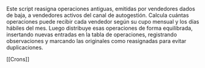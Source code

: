 Este script reasigna operaciones antiguas, emitidas por vendedores dados de baja, a vendedores activos del canal de autogestión. Calcula cuántas operaciones puede recibir cada vendedor según su cupo mensual y los días hábiles del mes. Luego distribuye esas operaciones de forma equilibrada, insertando nuevas entradas en la tabla de operaciones, registrando observaciones y marcando las originales como reasignadas para evitar duplicaciones.

[[Crons]]